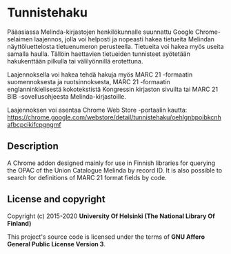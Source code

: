 # Tunnistehaku

Pääasiassa Melinda-kirjastojen henkilökunnalle suunnattu Google Chrome-selaimen laajennos, jolla voi helposti ja nopeasti hakea tietueita Melindan näyttöluettelosta tietuenumeron perusteella. Tietueita voi hakea myös useita samalla haulla. Tällöin haettavien tietueiden tunnisteet syötetään hakukenttään pilkulla tai välilyönnillä erotettuna.

Laajennoksella voi hakea tehdä hakuja myös MARC 21 -formaatin suomennoksesta ja ruotsinnoksesta, MARC 21 -formaatin englanninkielisestä kokotekstistä Kongressin kirjaston sivuilta tai MARC 21 BIB -sovellusohjeesta Melinda-kirjastoille.

Laajennoksen voi asentaa Chrome Web Store -portaalin kautta: https://chrome.google.com/webstore/detail/tunnistehaku/oehlgnbpoibkcnhafbcpcikifcpgngmf

## Description

A Chrome addon designed mainly for use in Finnish libraries for querying the OPAC of the Union Catalogue Melinda by record ID. It is also possible to search for definitions of MARC 21 format fields by code.

## License and copyright

Copyright (c) 2015-2020 **University Of Helsinki (The National Library Of Finland)**

This project's source code is licensed under the terms of **GNU Affero General Public License Version 3**.
